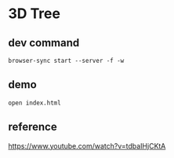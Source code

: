 # 3D Tree
## dev command
`browser-sync start --server -f -w`

## demo
`open index.html`

## reference
https://www.youtube.com/watch?v=tdbaIHjCKtA